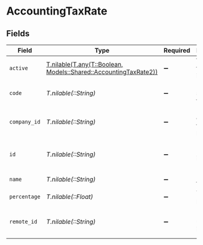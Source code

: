 # AccountingTaxRate


## Fields

| Field                                                                                                              | Type                                                                                                               | Required                                                                                                           | Description                                                                                                        | Example                                                                                                            |
| ------------------------------------------------------------------------------------------------------------------ | ------------------------------------------------------------------------------------------------------------------ | ------------------------------------------------------------------------------------------------------------------ | ------------------------------------------------------------------------------------------------------------------ | ------------------------------------------------------------------------------------------------------------------ |
| `active`                                                                                                           | [T.nilable(T.any(T::Boolean, Models::Shared::AccountingTaxRate2))](../../models/shared/accountingtaxrateactive.md) | :heavy_minus_sign:                                                                                                 | Whether the tax rate is active                                                                                     | true                                                                                                               |
| `code`                                                                                                             | *T.nilable(::String)*                                                                                              | :heavy_minus_sign:                                                                                                 | External system's tax code                                                                                         | TAX001                                                                                                             |
| `company_id`                                                                                                       | *T.nilable(::String)*                                                                                              | :heavy_minus_sign:                                                                                                 | ID of the company this tax rate belongs to                                                                         | company_123                                                                                                        |
| `id`                                                                                                               | *T.nilable(::String)*                                                                                              | :heavy_minus_sign:                                                                                                 | Unique identifier                                                                                                  | 8187e5da-dc77-475e-9949-af0f1fa4e4e3                                                                               |
| `name`                                                                                                             | *T.nilable(::String)*                                                                                              | :heavy_minus_sign:                                                                                                 | Name of the tax rate                                                                                               | VAT 7.5%                                                                                                           |
| `percentage`                                                                                                       | *T.nilable(::Float)*                                                                                               | :heavy_minus_sign:                                                                                                 | Tax rate percentage                                                                                                | 7.5                                                                                                                |
| `remote_id`                                                                                                        | *T.nilable(::String)*                                                                                              | :heavy_minus_sign:                                                                                                 | Provider's unique identifier                                                                                       | 8187e5da-dc77-475e-9949-af0f1fa4e4e3                                                                               |